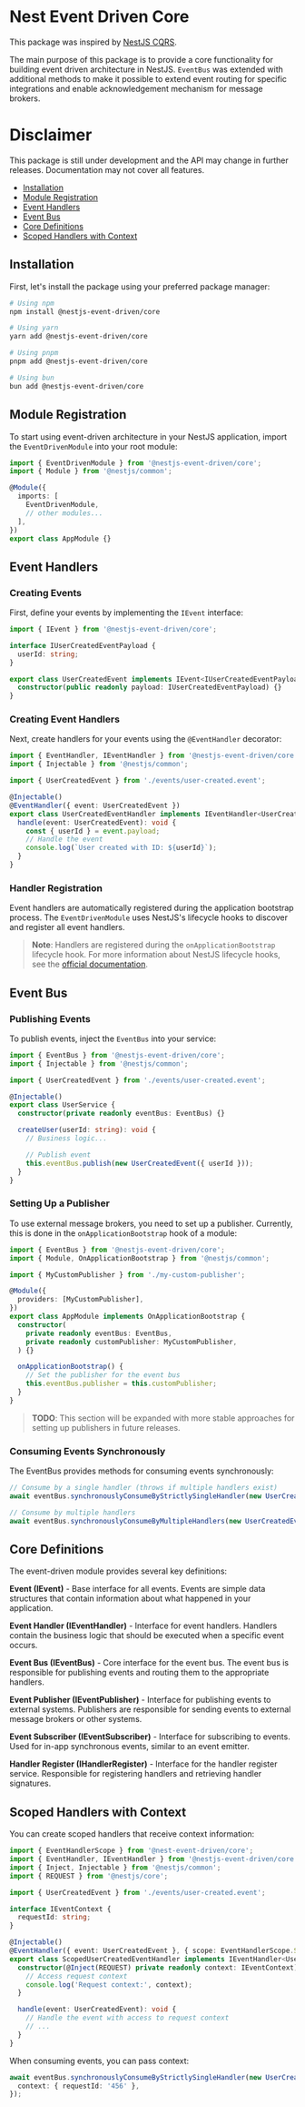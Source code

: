 # Nest Event Driven Core

This package was inspired by [NestJS CQRS](https://github.com/nestjs/cqrs).

The main purpose of this package is to provide a core functionality for building event driven architecture in NestJS.
`EventBus` was extended with additional methods to make it possible to extend event routing for specific integrations and enable acknowledgement mechanism for message brokers.

# Disclaimer

This package is still under development and the API may change in further releases.
Documentation may not cover all features.

- [Installation](#installation)
- [Module Registration](#module-registration)
- [Event Handlers](#event-handlers)
- [Event Bus](#event-bus)
- [Core Definitions](#core-definitions)
- [Scoped Handlers with Context](#scoped-handlers-with-context)

## Installation

First, let's install the package using your preferred package manager:

```bash
# Using npm
npm install @nestjs-event-driven/core

# Using yarn
yarn add @nestjs-event-driven/core

# Using pnpm
pnpm add @nestjs-event-driven/core

# Using bun
bun add @nestjs-event-driven/core
```

## Module Registration

To start using event-driven architecture in your NestJS application, import the `EventDrivenModule` into your root module:

```typescript
import { EventDrivenModule } from '@nestjs-event-driven/core';
import { Module } from '@nestjs/common';

@Module({
  imports: [
    EventDrivenModule,
    // other modules...
  ],
})
export class AppModule {}
```

## Event Handlers

### Creating Events

First, define your events by implementing the `IEvent` interface:

```typescript
import { IEvent } from '@nestjs-event-driven/core';

interface IUserCreatedEventPayload {
  userId: string;
}

export class UserCreatedEvent implements IEvent<IUserCreatedEventPayload> {
  constructor(public readonly payload: IUserCreatedEventPayload) {}
}
```

### Creating Event Handlers

Next, create handlers for your events using the `@EventHandler` decorator:

```typescript
import { EventHandler, IEventHandler } from '@nestjs-event-driven/core';
import { Injectable } from '@nestjs/common';

import { UserCreatedEvent } from './events/user-created.event';

@Injectable()
@EventHandler({ event: UserCreatedEvent })
export class UserCreatedEventHandler implements IEventHandler<UserCreatedEvent> {
  handle(event: UserCreatedEvent): void {
    const { userId } = event.payload;
    // Handle the event
    console.log(`User created with ID: ${userId}`);
  }
}
```

### Handler Registration

Event handlers are automatically registered during the application bootstrap process. The `EventDrivenModule` uses NestJS's lifecycle hooks to discover and register all event handlers.

> **Note**: Handlers are registered during the `onApplicationBootstrap` lifecycle hook. For more information about NestJS lifecycle hooks, see the [official documentation](https://docs.nestjs.com/fundamentals/lifecycle-events#lifecycle-sequence).

## Event Bus

### Publishing Events

To publish events, inject the `EventBus` into your service:

```typescript
import { EventBus } from '@nestjs-event-driven/core';
import { Injectable } from '@nestjs/common';

import { UserCreatedEvent } from './events/user-created.event';

@Injectable()
export class UserService {
  constructor(private readonly eventBus: EventBus) {}

  createUser(userId: string): void {
    // Business logic...

    // Publish event
    this.eventBus.publish(new UserCreatedEvent({ userId }));
  }
}
```

### Setting Up a Publisher

To use external message brokers, you need to set up a publisher. Currently, this is done in the `onApplicationBootstrap` hook of a module:

```typescript
import { EventBus } from '@nestjs-event-driven/core';
import { Module, OnApplicationBootstrap } from '@nestjs/common';

import { MyCustomPublisher } from './my-custom-publisher';

@Module({
  providers: [MyCustomPublisher],
})
export class AppModule implements OnApplicationBootstrap {
  constructor(
    private readonly eventBus: EventBus,
    private readonly customPublisher: MyCustomPublisher,
  ) {}

  onApplicationBootstrap() {
    // Set the publisher for the event bus
    this.eventBus.publisher = this.customPublisher;
  }
}
```

> **TODO**: This section will be expanded with more stable approaches for setting up publishers in future releases.

### Consuming Events Synchronously

The EventBus provides methods for consuming events synchronously:

```typescript
// Consume by a single handler (throws if multiple handlers exist)
await eventBus.synchronouslyConsumeByStrictlySingleHandler(new UserCreatedEvent({ userId: '123' }));

// Consume by multiple handlers
await eventBus.synchronouslyConsumeByMultipleHandlers(new UserCreatedEvent({ userId: '123' }));
```

## Core Definitions

The event-driven module provides several key definitions:

**Event (IEvent)** - Base interface for all events. Events are simple data structures that contain information about what happened in your application.

**Event Handler (IEventHandler)** - Interface for event handlers. Handlers contain the business logic that should be executed when a specific event occurs.

**Event Bus (IEventBus)** - Core interface for the event bus. The event bus is responsible for publishing events and routing them to the appropriate handlers.

**Event Publisher (IEventPublisher)** - Interface for publishing events to external systems. Publishers are responsible for sending events to external message brokers or other systems.

**Event Subscriber (IEventSubscriber)** - Interface for subscribing to events. Used for in-app synchronous events, similar to an event emitter.

**Handler Register (IHandlerRegister)** - Interface for the handler register service. Responsible for registering handlers and retrieving handler signatures.

## Scoped Handlers with Context

You can create scoped handlers that receive context information:

```typescript
import { EventHandlerScope } from '@nest-event-driven/core';
import { EventHandler, IEventHandler } from '@nestjs-event-driven/core';
import { Inject, Injectable } from '@nestjs/common';
import { REQUEST } from '@nestjs/core';

import { UserCreatedEvent } from './events/user-created.event';

interface IEventContext {
  requestId: string;
}

@Injectable()
@EventHandler({ event: UserCreatedEvent }, { scope: EventHandlerScope.SCOPED })
export class ScopedUserCreatedEventHandler implements IEventHandler<UserCreatedEvent> {
  constructor(@Inject(REQUEST) private readonly context: IEventContext) {
    // Access request context
    console.log('Request context:', context);
  }

  handle(event: UserCreatedEvent): void {
    // Handle the event with access to request context
    // ...
  }
}
```

When consuming events, you can pass context:

```typescript
await eventBus.synchronouslyConsumeByStrictlySingleHandler(new UserCreatedEvent({ userId: '123' }), {
  context: { requestId: '456' },
});
```
